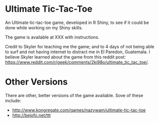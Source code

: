 # Ultimate Tic-Tac-Toe

An Ultimate tic-tac-toe game, developed in R Shiny, to see if it could be done while working on my Shiny skills.

The game is available at XXX with instructions.

Credit to Skyler for teaching me the game; and to 4 days of not 
being able to surf and not having internet to distract me in El Paredon, 
Guatemala. I believe Skyler learned about the game from this reddit post:
https://www.reddit.com/r/geek/comments/2ki98o/ultimate_tic_tac_toe/.

# Other Versions
There are other, better versions of the game available. Sove of these include:
* http://www.kongregate.com/games/nazywam/ultimate-tic-tac-toe
* http://bejofo.net/ttt
